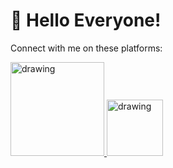 # 🌱 Hello Everyone!

Connect with me on these platforms:


<a href="https://www.linkedin.com/in/hendrik-nebel-0a12b8ab/"><img src="https://github.com/hendriknebel/hendriknebel/assets/141877944/c3fe7efc-953d-4550-a0b6-c7517c09577b" alt="drawing" width="150"/>
<a href="https://www.kaggle.com/hendriknebel"><img src="https://github.com/hendriknebel/hendriknebel/assets/141877944/366a3b2c-5ea9-4c86-b9f7-97237d7f258f" alt="drawing" width="90"/>


<!---
- 👋 Hi, I’m @hendriknebel
- 👀 I’m interested in ...
- 🌱 I’m currently learning ...
- 💞️ I’m looking to collaborate on ...
- 📫 How to reach me ...

hendriknebel/hendriknebel is a ✨ special ✨ repository because its `README.md` (this file) appears on your GitHub profile.
You can click the Preview link to take a look at your changes.
--->
